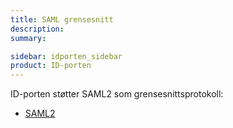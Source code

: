 ```yaml
---
title: SAML grensesnitt
description: 
summary: 

sidebar: idporten_sidebar
product: ID-porten
---
```


ID-porten støtter SAML2 som grensesnittsprotokoll:


- [SAML2]({{site.baseurl}}/docs/ID-porten/saml/saml_tilgang)

